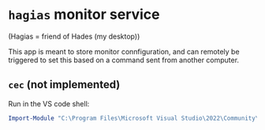 # `hagias` monitor service
(Hagias = friend of Hades (my desktop))

This app is meant to store monitor connfiguration, and can remotely be triggered to set this based on a command sent from another computer.

## `cec` (not implemented)
Run in the VS code shell:

```powershell
Import-Module "C:\Program Files\Microsoft Visual Studio\2022\Community\Common7\Tools\Microsoft.VisualStudio.DevShell.dll" && Enter-VsDevShell -VsInstallPath "C:\Program Files\Microsoft Visual Studio\2022\Community" -DevCmdArguments '-arch=x64'
```
